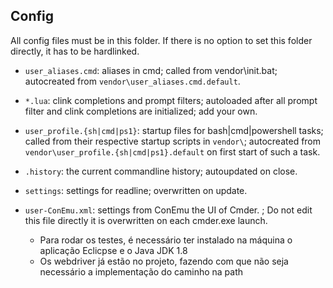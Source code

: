 ## Config

All config files must be in this folder. If there is no option to set this folder 
directly, it has to be hardlinked.

* `user_aliases.cmd`: aliases in cmd; called from vendor\init.bat; autocreated from
  `vendor\user_aliases.cmd.default`.
* `*.lua`: clink completions and prompt filters; autoloaded after all
  prompt filter and clink completions are initialized; add your own.
* `user_profile.{sh|cmd|ps1}`: startup files for bash|cmd|powershell tasks; called from their
  respective startup scripts in `vendor\`; autocreated from
  `vendor\user_profile.{sh|cmd|ps1}.default` on first start of such a task.
* `.history`: the current commandline history; autoupdated on close.
* `settings`: settings for readline; overwritten on update.
* `user-ConEmu.xml`: settings from ConEmu the UI of Cmder. ;
  Do not edit this file directly it is overwritten on each cmder.exe launch.
  
  * Para rodar os testes, é necessário ter instalado na máquina o aplicação Eclicpse e o Java JDK 1.8
  * Os webdriver já estão no projeto, fazendo com que não seja necessário a implementação do caminho na path

